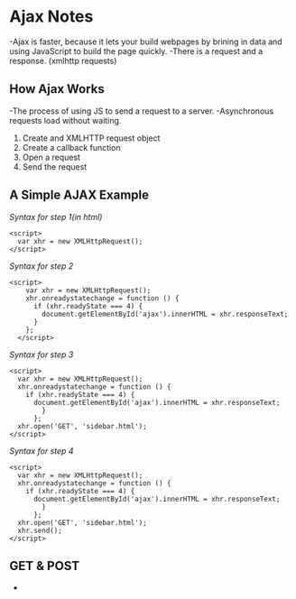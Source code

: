 # Ajax Notes
-Ajax is faster, because it lets your build webpages by brining in data and using JavaScript to build the page quickly.
-There is a request and a response. (xmlhttp requests)

## How Ajax Works
-The process of using JS to send a request to a server.
-Asynchronous requests load without waiting.
1. Create and XMLHTTP request object
2. Create a callback function
3. Open a request
4. Send the request

## A Simple AJAX Example
*Syntax for step 1(in html)*
```
<script>
  var xhr = new XMLHttpRequest();
</script>
```
*Syntax for step 2*
```
<script>
    var xhr = new XMLHttpRequest();
    xhr.onreadystatechange = function () {
      if (xhr.readyState === 4) {
        document.getElementById('ajax').innerHTML = xhr.responseText;
      }
    };
  </script>
  ```
*Syntax for step 3*
```
<script>
  var xhr = new XMLHttpRequest();
  xhr.onreadystatechange = function () {
    if (xhr.readyState === 4) {
      document.getElementById('ajax').innerHTML = xhr.responseText;
        }
      };
  xhr.open('GET', 'sidebar.html');
</script>
```

*Syntax for step 4*
```
<script>
  var xhr = new XMLHttpRequest();
  xhr.onreadystatechange = function () {
    if (xhr.readyState === 4) {
      document.getElementById('ajax').innerHTML = xhr.responseText;
        }
      };
  xhr.open('GET', 'sidebar.html');
  xhr.send();
</script>
```

## GET & POST
-
